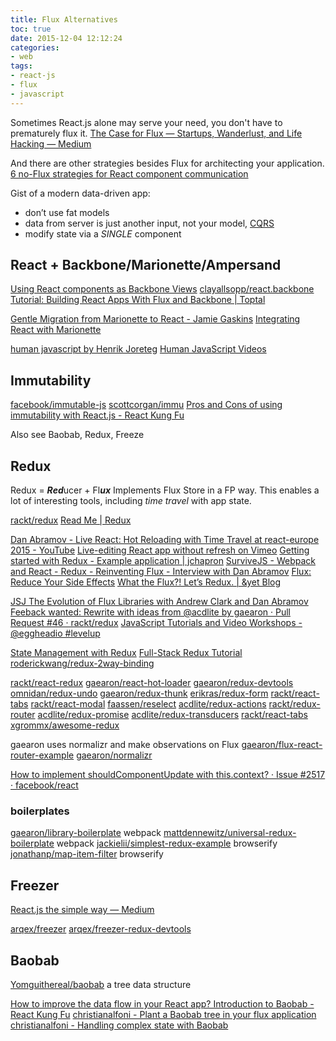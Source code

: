 ```yaml
---
title: Flux Alternatives
toc: true
date: 2015-12-04 12:12:24
categories:
- web
tags:
- react-js
- flux
- javascript
---
```


Sometimes React.js alone may serve your need, you don't have to prematurely flux it.
[The Case for Flux — Startups, Wanderlust, and Life Hacking — Medium](https://medium.com/swlh/the-case-for-flux-379b7d1982c6)

And there are other strategies besides Flux for architecting your application.
[6 no-Flux strategies for React component communication](http://andrewhfarmer.com/component-communication/)

Gist of a modern data-driven app:
- don’t use fat models
- data from server is just another input, not your model, [CQRS](http://martinfowler.com/bliki/CQRS.html)
- modify state via a *SINGLE* component

## React + Backbone/Marionette/Ampersand

[Using React components as Backbone Views](http://www.thomasboyt.com/2013/12/17/using-reactjs-as-a-backbone-view.html)
[clayallsopp/react.backbone](https://github.com/clayallsopp/react.backbone)
[Tutorial: Building React Apps With Flux and Backbone | Toptal](http://www.toptal.com/front-end/simple-data-flow-in-react-applications-using-flux-and-backbone)

[Gentle Migration from Marionette to React - Jamie Gaskins](http://jgaskins.org/blog/2015/02/06/gentle-migration-from-marionette-to-react)
[Integrating React with Marionette](https://gist.github.com/BinaryMuse/334120e0ef156e410f98)

[human javascript by Henrik Joreteg](http://humanjavascript.com/)
[Human JavaScript Videos](http://learn.humanjavascript.com/react-ampersand)

## Immutability

[facebook/immutable-js](https://github.com/facebook/immutable-js)
[scottcorgan/immu](https://github.com/scottcorgan/immu)
[Pros and Cons of using immutability with React.js - React Kung Fu](http://reactkungfu.com/2015/08/pros-and-cons-of-using-immutability-with-react-js/)

Also see Baobab, Redux, Freeze

## Redux

Redux = ***Red***ucer + Fl***ux***
Implements Flux Store in a FP way. This enables a lot of interesting tools, including *time travel* with app state.

[rackt/redux](https://github.com/rackt/redux)
[Read Me | Redux](http://rackt.org/redux/)

[Dan Abramov - Live React: Hot Reloading with Time Travel at react-europe 2015 - YouTube](https://www.youtube.com/watch?v=xsSnOQynTHs)
[Live-editing React app without refresh on Vimeo](https://vimeo.com/100010922)
[Getting started with Redux - Example application | jchapron](http://www.jchapron.com/2015/08/14/getting-started-with-redux/)
[SurviveJS - Webpack and React - Redux - Reinventing Flux - Interview with Dan Abramov](http://survivejs.com/blog/redux-interview/)
[Flux: Reduce Your Side Effects](https://blog.javascripting.com/2015/08/12/reduce-your-side-effects/)
[What the Flux?! Let’s Redux. | &yet Blog](https://blog.andyet.com/2015/08/06/what-the-flux-lets-redux)

[JSJ The Evolution of Flux Libraries with Andrew Clark and Dan Abramov](https://devchat.tv/js-jabber/181-jsj-the-evolution-of-flux-libraries-with-andrew-clark-and-dan-abramov)
[Feeback wanted: Rewrite with ideas from @acdlite by gaearon · Pull Request #46 · rackt/redux](https://github.com/rackt/redux/pull/46)
[JavaScript Tutorials and Video Workshops - @eggheadio #levelup](https://egghead.io/instructors/dan-abramov)

[State Management with Redux](http://konkle.us/state-management-with-redux/)
[Full-Stack Redux Tutorial](http://teropa.info/blog/2015/09/10/full-stack-redux-tutorial.html)
[roderickwang/redux-2way-binding](https://github.com/roderickwang/redux-2way-binding)

[rackt/react-redux](https://github.com/rackt/react-redux)
[gaearon/react-hot-loader](https://github.com/gaearon/react-hot-loader)
[gaearon/redux-devtools](https://github.com/gaearon/redux-devtools)
[omnidan/redux-undo](https://github.com/omnidan/redux-undo)
[gaearon/redux-thunk](https://github.com/gaearon/redux-thunk)
[erikras/redux-form](https://github.com/erikras/redux-form)
[rackt/react-tabs](https://github.com/rackt/react-tabs)
[rackt/react-modal](https://github.com/rackt/react-modal)
[faassen/reselect](https://github.com/faassen/reselect)
[acdlite/redux-actions](https://github.com/acdlite/redux-actions)
[rackt/redux-router](https://github.com/rackt/redux-router)
[acdlite/redux-promise](https://github.com/acdlite/redux-promise)
[acdlite/redux-transducers](https://github.com/acdlite/redux-transducers)
[rackt/react-tabs](https://github.com/rackt/react-tabs)
[xgrommx/awesome-redux](https://github.com/xgrommx/awesome-redux)

gaearon uses normalizr and make observations on Flux
[gaearon/flux-react-router-example](https://github.com/gaearon/flux-react-router-example)
[gaearon/normalizr](https://github.com/gaearon/normalizr)

[How to implement shouldComponentUpdate with this.context? · Issue #2517 · facebook/react](https://github.com/facebook/react/issues/2517)

### boilerplates

[gaearon/library-boilerplate](https://github.com/gaearon/library-boilerplate) webpack
[mattdennewitz/universal-redux-boilerplate](https://github.com/mattdennewitz/universal-redux-boilerplate) webpack
[jackielii/simplest-redux-example](https://github.com/jackielii/simplest-redux-example) browserify
[jonathanp/map-item-filter](https://github.com/jonathanp/map-item-filter) browserify

## Freezer

[React.js the simple way — Medium](https://medium.com/@arqex/react-the-simple-way-cabdf1f42f12)

[arqex/freezer](https://github.com/arqex/freezer)
[arqex/freezer-redux-devtools](https://github.com/arqex/freezer-redux-devtools)

## Baobab

[Yomguithereal/baobab](https://github.com/Yomguithereal/baobab) a tree data structure

[How to improve the data flow in your React app? Introduction to Baobab - React Kung Fu](http://reactkungfu.com/2015/08/how-to-improve-the-data-flow-in-your-react-app-introduction-to-baobab/)
[christianalfoni - Plant a Baobab tree in your flux application](http://www.christianalfoni.com/articles/2015_02_06_Plant-a-Baobab-tree-in-your-flux-application)
[christianalfoni - Handling complex state with Baobab](http://www.christianalfoni.com/articles/2015_04_26_Handling-complex-state-with-Baobab)
